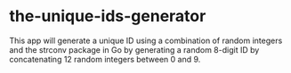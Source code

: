 # the-unique-ids-generator
This app will generate a unique ID using a combination of random integers and the strconv package in Go by generating a random 8-digit ID by concatenating 12 random integers between 0 and 9.
